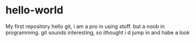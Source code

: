 # hello-world
My first repository
hello git,
i am a pro in using stuff. but a noob in programming.
git sounds interesting, so ithought i d jump in and habe a look

